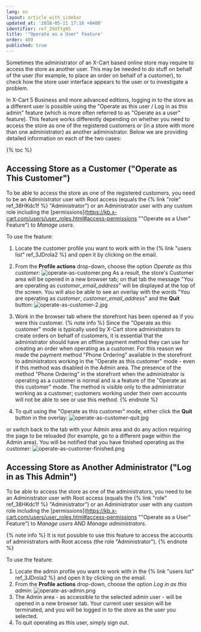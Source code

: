 ```yaml
---
lang: en
layout: article_with_sidebar
updated_at: '2018-05-11 17:16 +0400'
identifier: ref_26UftgNS
title: '"Operate as a User" Feature'
order: 400
published: true
---
```

Sometimes the administrator of an X-Cart based online store may require to access the store as another user. This may be needed to do stuff on behalf of the user (for example, to place an order on behalf of a customer), to check how the store user interface appears to the user or to investigate a problem. 

In X-Cart 5 Business and more advanced editions, logging in to the store as a different user is possible using the "Operate as this user / Log in as this admin" feature (which is more often referred to as "Operate as a user" feature). This feature works differently depending on whether you need to access the store as one of the registered customers or (in a store with more than one administrator) as another adiministrator. Below we are providing detailed information on each of the two cases:

   {% toc %}

## Accessing Store as a Customer ("Operate as This Customer")

To be able to access the store as one of the registered customers, you need to be an Administrator user with Root access (equals the {% link "role" ref_38HKdc1f %} "Administrator") or an Administrator user with any custom role including the [permissions](https://kb.x-cart.com/users/user_roles.html#access-permissions ""Operate as a User" Feature") to *Manage users*.

To use the feature:

   1. Locate the customer profile you want to work with in the {% link "users list" ref_3JDroIa2 %} and open it by clicking on the email.
   2. From the **Profile actions** drop-down, choose the option _Operate as this customer_:
      ![operate-as-customer.png]({{site.baseurl}}/attachments/ref_26UftgNS/operate-as-customer.png)
      As a result, the store's Customer area will be opened in a new browser tab; on that tab the message "You are operating as *customer_email_address*" will be displayed at the top of the screen. You will also be able to see an overlay with the words "You are operating as *customer*, *customer_email_address*" and the **Quit** button:
      ![operate-as-customer-2.jpg]({{site.baseurl}}/attachments/ref_26UftgNS/operate-as-customer-2.jpg)

   3. Work in the browser tab where the storefront has been opened as if you were this customer.
      {% note info %}
      Since the "Operate as this customer" mode is typically used by X-Cart store administrators to create orders on behalf of customers, it is essential that the administrator should have an offline payment method they can use for creating an order when operating as a customer. For this reason we made the payment method "Phone Ordering" available in the storefront to administrators working in the "Operate as this customer" mode - even if this method was disabled in the Admin area. The presence of the method "Phone Ordering" in the storefront when the administrator is operating as a customer is normal and is a feature of the "Operate as this customer" mode. The method is visible only to the administrator working as a customer; customers working under their own accounts will not be able to see or use this method.
      {% endnote %}
      
   4. To quit using the "Operate as this customer" mode, either click the **Quit** button in the overlay:
      ![operate-as-customer-quit.jpg]({{site.baseurl}}/attachments/ref_26UftgNS/operate-as-customer-quit.jpg)

or switch back to the tab with your Admin area and do any action requiring the page to be reloaded (for example, go to a different page within the Admin area). You will be notified that you have finished operating as the customer:
      ![operate-as-customer-finished.png]({{site.baseurl}}/attachments/ref_26UftgNS/operate-as-customer-finished.png)

## Accessing Store as Another Administrator ("Log in as This Admin")

To be able to access the store as one of the administrators, you need to be an Administrator user with Root access (equals the {% link "role" ref_38HKdc1f %} "Administrator") or an Administrator user with any custom role including the [permissions](https://kb.x-cart.com/users/user_roles.html#access-permissions ""Operate as a User" Feature") to *Manage users* AND *Manage administrators*.

{% note info %}
It is not possible to use this feature to access the accounts of administrators with Root access (the role "Administrator").
{% endnote %}

To use the feature:

   1. Locate the admin profile you want to work with in the {% link "users list" ref_3JDroIa2 %} and open it by clicking on the email.
   2. From the **Profile actions** drop-down, choose the option _Log in as this admin_:
      ![operate-as-admin.png]({{site.baseurl}}/attachments/ref_26UftgNS/operate-as-admin.png)
   3. The Admin area - as accessible to the selected admin user - will be opened in a new browser tab. Your current user session will be terminated, and you will be logged in to the store as the user you selected. 
   4. To quit operating as this user, simply sign out.

